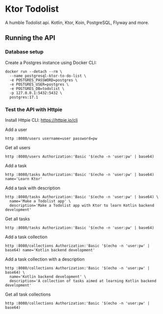 # Ktor Todolist
A humble Todolist api. Kotlin, Ktor, Koin, PostgreSQL, Flyway and more.

## Running the API

### Database setup
Create a Postgres instance using Docker CLI:
```shell
docker run --detach --rm \
  --name postgresql-ktor-to-do-list \
  -e POSTGRES_PASSWORD=postgres \
  -e POSTGRES_USER=postgres \
  -e POSTGRES_DB=todolist \
  -p 127.0.0.1:5432:5432 \
  postgres:17.1
```

### Test the API with Httpie
Install Httpie CLI: https://httpie.io/cli

Add a user
```shell
http :8080/users username=user password=pw
```

Get all users
```shell
http :8080/users Authorization:'Basic '$(echo -n 'user:pw' | base64)
```

Add a task
```shell
http :8080/tasks Authorization:'Basic '$(echo -n 'user:pw' | base64) name='Learn Ktor'
```

Add a task with description
```shell
http :8080/tasks Authorization:'Basic '$(echo -n 'user:pw' | base64) \
  name='Make a Todolist app' \
  description='Make a Todolist app with Ktor to learn Kotlin backend development'
```

Get all tasks
```shell
http :8080/tasks Authorization:'Basic '$(echo -n 'user:pw' | base64)
```

Add a task collection
```shell
http :8080/collections Authorization:'Basic '$(echo -n 'user:pw' | base64) name='Kotlin backend development'
```

Add a task collection with a description
```shell
http :8080/collections Authorization:'Basic '$(echo -n 'user:pw' | base64) \
  name='Kotlin backend development' \
  description='A collection of tasks aimed at learning Kotlin backend development'
```

Get all task collections
```shell
http :8080/collections Authorization:'Basic '$(echo -n 'user:pw' | base64)
```
